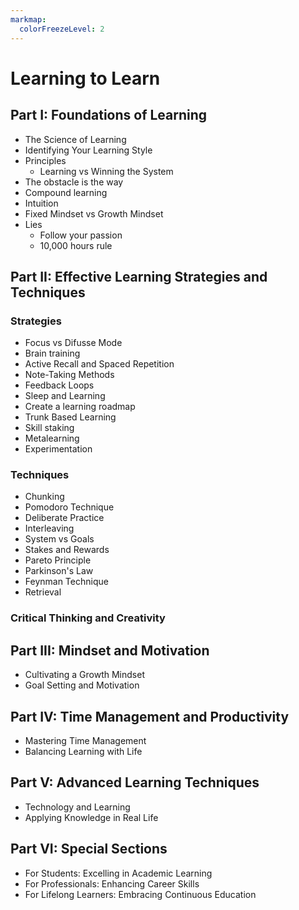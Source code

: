 ```yaml
---
markmap:
  colorFreezeLevel: 2
---
```


# Learning to Learn

## Part I: Foundations of Learning

- The Science of Learning
- Identifying Your Learning Style
- Principles
  - Learning vs Winning the System
- The obstacle is the way
- Compound learning
- Intuition
- Fixed Mindset vs Growth Mindset
- Lies
  - Follow your passion
  - 10,000 hours rule

## Part II: Effective Learning Strategies and Techniques

### Strategies

- Focus vs Difusse Mode
- Brain training
- Active Recall and Spaced Repetition
- Note-Taking Methods
- Feedback Loops
- Sleep and Learning
- Create a learning roadmap
- Trunk Based Learning
- Skill staking
- Metalearning
- Experimentation

### Techniques

- Chunking
- Pomodoro Technique
- Deliberate Practice
- Interleaving
- System vs Goals
- Stakes and Rewards
- Pareto Principle
- Parkinson's Law
- Feynman Technique
- Retrieval

### Critical Thinking and Creativity

## Part III: Mindset and Motivation

- Cultivating a Growth Mindset
- Goal Setting and Motivation

## Part IV: Time Management and Productivity

- Mastering Time Management
- Balancing Learning with Life

## Part V: Advanced Learning Techniques

- Technology and Learning
- Applying Knowledge in Real Life

## Part VI: Special Sections

- For Students: Excelling in Academic Learning
- For Professionals: Enhancing Career Skills
- For Lifelong Learners: Embracing Continuous Education
